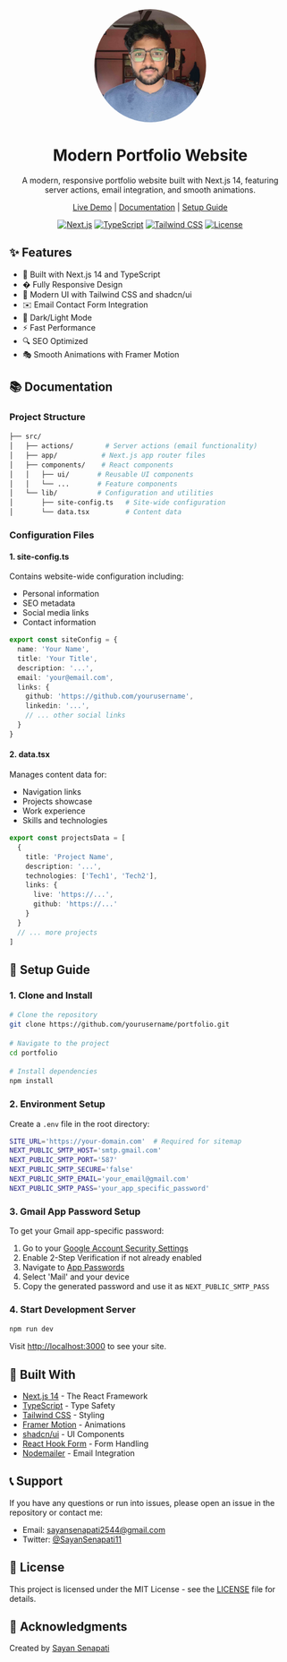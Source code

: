 <div align="center">
  <img src="public/images/profile/profile.jpg" alt="Sayan Senapati" width="200" style="border-radius: 50%;" />

# Modern Portfolio Website

  A modern, responsive portfolio website built with Next.js 14, featuring server actions, email integration, and smooth animations.

  [Live Demo](https://sayan1.vercel.app) | [Documentation](#documentation) | [Setup Guide](#setup-guide)

  [![Next.js](https://img.shields.io/badge/Next.js-14-black?style=for-the-badge&logo=next.js)](https://nextjs.org/)
  [![TypeScript](https://img.shields.io/badge/TypeScript-5-blue?style=for-the-badge&logo=typescript)](https://www.typescriptlang.org/)
  [![Tailwind CSS](https://img.shields.io/badge/Tailwind-3-38B2AC?style=for-the-badge&logo=tailwind-css)](https://tailwindcss.com/)
  [![License](https://img.shields.io/badge/License-MIT-green.svg?style=for-the-badge)](LICENSE)
</div>

## ✨ Features

- 🚀 Built with Next.js 14 and TypeScript
- � Fully Responsive Design
- 🎨 Modern UI with Tailwind CSS and shadcn/ui
- ✉️ Email Contact Form Integration
- 🌙 Dark/Light Mode
- ⚡ Fast Performance
- 🔍 SEO Optimized
- 🎭 Smooth Animations with Framer Motion

## 📚 Documentation

### Project Structure

```bash
├── src/
│   ├── actions/        # Server actions (email functionality)
│   ├── app/           # Next.js app router files
│   ├── components/    # React components
│   │   ├── ui/       # Reusable UI components
│   │   └── ...       # Feature components
│   └── lib/          # Configuration and utilities
│       ├── site-config.ts   # Site-wide configuration
│       └── data.tsx         # Content data
```

### Configuration Files

#### 1. site-config.ts

Contains website-wide configuration including:

- Personal information
- SEO metadata
- Social media links
- Contact information

```typescript
export const siteConfig = {
  name: 'Your Name',
  title: 'Your Title',
  description: '...',
  email: 'your@email.com',
  links: {
    github: 'https://github.com/yourusername',
    linkedin: '...',
    // ... other social links
  }
}
```

#### 2. data.tsx

Manages content data for:

- Navigation links
- Projects showcase
- Work experience
- Skills and technologies

```typescript
export const projectsData = [
  {
    title: 'Project Name',
    description: '...',
    technologies: ['Tech1', 'Tech2'],
    links: {
      live: 'https://...',
      github: 'https://...'
    }
  }
  // ... more projects
]
```

## 🚀 Setup Guide

### 1. Clone and Install

```bash
# Clone the repository
git clone https://github.com/yourusername/portfolio.git

# Navigate to the project
cd portfolio

# Install dependencies
npm install
```

### 2. Environment Setup

Create a `.env` file in the root directory:

```bash
SITE_URL='https://your-domain.com'  # Required for sitemap
NEXT_PUBLIC_SMTP_HOST='smtp.gmail.com'
NEXT_PUBLIC_SMTP_PORT='587'
NEXT_PUBLIC_SMTP_SECURE='false'
NEXT_PUBLIC_SMTP_EMAIL='your_email@gmail.com'
NEXT_PUBLIC_SMTP_PASS='your_app_specific_password'
```

### 3. Gmail App Password Setup

To get your Gmail app-specific password:

1. Go to your [Google Account Security Settings](https://myaccount.google.com/security)
2. Enable 2-Step Verification if not already enabled
3. Navigate to [App Passwords](https://myaccount.google.com/apppasswords)
4. Select 'Mail' and your device
5. Copy the generated password and use it as `NEXT_PUBLIC_SMTP_PASS`

### 4. Start Development Server

```bash
npm run dev
```

Visit [http://localhost:3000](http://localhost:3000) to see your site.

## 🔧 Built With

- [Next.js 14](https://nextjs.org/) - The React Framework
- [TypeScript](https://www.typescriptlang.org/) - Type Safety
- [Tailwind CSS](https://tailwindcss.com/) - Styling
- [Framer Motion](https://www.framer.com/motion/) - Animations
- [shadcn/ui](https://ui.shadcn.com/) - UI Components
- [React Hook Form](https://react-hook-form.com/) - Form Handling
- [Nodemailer](https://nodemailer.com/) - Email Integration

## 📞 Support

If you have any questions or run into issues, please open an issue in the repository or contact me:

- Email: [sayansenapati2544@gmail.com](mailto:sayansenapati2544@gmail.com)
- Twitter: [@SayanSenapati11](https://twitter.com/SayanSenapati11)

## 📄 License

This project is licensed under the MIT License - see the [LICENSE](LICENSE) file for details.

## 🙏 Acknowledgments

Created by [Sayan Senapati](https://sayan4.vercel.app)
